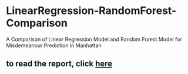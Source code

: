 # LinearRegression-RandomForest-Comparison
A Comparison of Linear Regression Model and Random Forest Model for Misdemeanour Prediction in Manhattan

## to read the report, click [here](https://github.com/QiaoRenOreo/LinearRegression-RandomForest-Comparison/blob/master/report_A%20Comparison%20of%20Linear%20Regression%20Model%20and%20Random%20Forest%20Model%20for%20Misdemeanour%20Prediction%20in%20Manhattan%20(final%20version).pdf)
